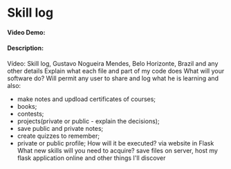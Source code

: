 # Skill log
#### Video Demo:  <URL HERE>
#### Description:
Vídeo: Skill log, Gustavo Nogueira Mendes, Belo Horizonte, Brazil and any other details
Explain what each file and part of my code does
What will your software do? Will permit any user to share and log what he is learning and also:
- make notes and updload certificates of courses; 
- books; 
- contests;
- projects(private or public - explain the decisions);
- save public and private notes;
- create quizzes to remember; 
- private or public profile;
How will it be executed? via website in Flask
What new skills will you need to acquire? save files on server, host my flask application online and other things I'll discover